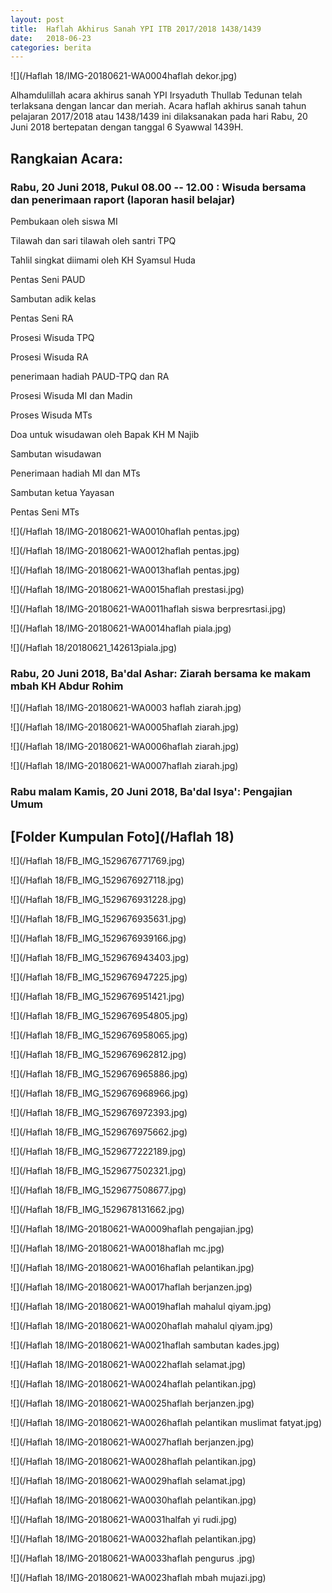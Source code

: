 ```yaml
---
layout: post
title:  Haflah Akhirus Sanah YPI ITB 2017/2018 1438/1439
date:   2018-06-23
categories: berita
---
```


![](/Haflah 18/IMG-20180621-WA0004haflah dekor.jpg)

Alhamdulillah acara akhirus sanah YPI Irsyaduth Thullab Tedunan telah terlaksana dengan lancar dan meriah. Acara haflah akhirus sanah tahun pelajaran 2017/2018 atau 1438/1439 ini dilaksanakan pada hari Rabu, 20 Juni 2018 bertepatan dengan tanggal 6 Syawwal 1439H.

## Rangkaian Acara:

### Rabu, 20 Juni 2018, Pukul 08.00 -- 12.00 : Wisuda bersama dan penerimaan raport (laporan hasil belajar)

Pembukaan oleh siswa MI

Tilawah dan sari tilawah oleh santri TPQ

Tahlil singkat diimami oleh KH Syamsul Huda

Pentas Seni PAUD

Sambutan adik kelas

Pentas Seni RA

Prosesi Wisuda TPQ

Prosesi Wisuda RA

penerimaan hadiah PAUD-TPQ dan RA

Prosesi Wisuda MI dan Madin

Proses Wisuda MTs

Doa untuk wisudawan oleh Bapak KH M Najib

Sambutan wisudawan

Penerimaan hadiah MI dan MTs

Sambutan ketua Yayasan

Pentas Seni MTs

![](/Haflah 18/IMG-20180621-WA0010haflah pentas.jpg)

![](/Haflah 18/IMG-20180621-WA0012haflah pentas.jpg)

![](/Haflah 18/IMG-20180621-WA0013haflah pentas.jpg)

![](/Haflah 18/IMG-20180621-WA0015haflah prestasi.jpg)

![](/Haflah 18/IMG-20180621-WA0011haflah siswa berpresrtasi.jpg)

![](/Haflah 18/IMG-20180621-WA0014haflah piala.jpg)

![](/Haflah 18/20180621_142613piala.jpg)


### Rabu, 20 Juni 2018, Ba'dal Ashar: Ziarah bersama ke makam mbah KH Abdur Rohim

![](/Haflah 18/IMG-20180621-WA0003 haflah ziarah.jpg)

![](/Haflah 18/IMG-20180621-WA0005haflah ziarah.jpg)

![](/Haflah 18/IMG-20180621-WA0006haflah ziarah.jpg)

![](/Haflah 18/IMG-20180621-WA0007haflah ziarah.jpg)

### Rabu malam Kamis, 20 Juni 2018, Ba'dal Isya': Pengajian Umum

## [Folder Kumpulan Foto](/Haflah 18)

![](/Haflah 18/FB_IMG_1529676771769.jpg)

![](/Haflah 18/FB_IMG_1529676927118.jpg)

![](/Haflah 18/FB_IMG_1529676931228.jpg)

![](/Haflah 18/FB_IMG_1529676935631.jpg)

![](/Haflah 18/FB_IMG_1529676939166.jpg)

![](/Haflah 18/FB_IMG_1529676943403.jpg)

![](/Haflah 18/FB_IMG_1529676947225.jpg)

![](/Haflah 18/FB_IMG_1529676951421.jpg)

![](/Haflah 18/FB_IMG_1529676954805.jpg)

![](/Haflah 18/FB_IMG_1529676958065.jpg)

![](/Haflah 18/FB_IMG_1529676962812.jpg)

![](/Haflah 18/FB_IMG_1529676965886.jpg)

![](/Haflah 18/FB_IMG_1529676968966.jpg)

![](/Haflah 18/FB_IMG_1529676972393.jpg)

![](/Haflah 18/FB_IMG_1529676975662.jpg)

![](/Haflah 18/FB_IMG_1529677222189.jpg)

![](/Haflah 18/FB_IMG_1529677502321.jpg)

![](/Haflah 18/FB_IMG_1529677508677.jpg)

![](/Haflah 18/FB_IMG_1529678131662.jpg)


![](/Haflah 18/IMG-20180621-WA0009haflah pengajian.jpg)

![](/Haflah 18/IMG-20180621-WA0018haflah mc.jpg)

![](/Haflah 18/IMG-20180621-WA0016haflah pelantikan.jpg)

![](/Haflah 18/IMG-20180621-WA0017haflah berjanzen.jpg)

![](/Haflah 18/IMG-20180621-WA0019haflah mahalul qiyam.jpg)

![](/Haflah 18/IMG-20180621-WA0020haflah mahalul qiyam.jpg)

![](/Haflah 18/IMG-20180621-WA0021haflah sambutan kades.jpg)

![](/Haflah 18/IMG-20180621-WA0022haflah selamat.jpg)

![](/Haflah 18/IMG-20180621-WA0024haflah pelantikan.jpg)

![](/Haflah 18/IMG-20180621-WA0025haflah berjanzen.jpg)

![](/Haflah 18/IMG-20180621-WA0026haflah pelantikan muslimat fatyat.jpg)

![](/Haflah 18/IMG-20180621-WA0027haflah berjanzen.jpg)

![](/Haflah 18/IMG-20180621-WA0028haflah pelantikan.jpg)

![](/Haflah 18/IMG-20180621-WA0029haflah selamat.jpg)

![](/Haflah 18/IMG-20180621-WA0030haflah pelantikan.jpg)

![](/Haflah 18/IMG-20180621-WA0031halfah yi rudi.jpg)

![](/Haflah 18/IMG-20180621-WA0032haflah pelantikan.jpg)

![](/Haflah 18/IMG-20180621-WA0033haflah pengurus .jpg)

![](/Haflah 18/IMG-20180621-WA0023haflah mbah mujazi.jpg)



